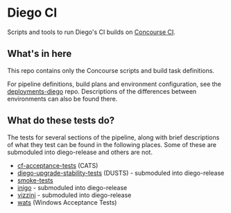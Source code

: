 # Diego CI

Scripts and tools to run Diego's CI builds on [Concourse CI](http://concourse.ci).

## What's in here
This repo contains only the Concourse scripts and build task definitions.

For pipeline definitions, build plans and environment configuration, see the [deployments-diego](https://github.com/cloudfoundry/deployments-diego) repo. Descriptions of the differences between environments can also be found there.

## What do these tests do?
The tests for several sections of the pipeline, along with brief descriptions of what they test can be found in the following places. Some of these are submoduled into diego-release and others are not. 

- [cf-acceptance-tests](https://github.com/cloudfoundry/cf-acceptance-tests) (CATS)
- [diego-upgrade-stability-tests](https://github.com/cloudfoundry/diego-upgrade-stability-tests) (DUSTS) - submoduled into diego-release
- [smoke-tests](https://github.com/cloudfoundry/cf-smoke-tests)
- [inigo](https://github.com/cloudfoundry/inigo) - submoduled into diego-release
- [vizzini](https://github.com/cloudfoundry/vizzini) - submoduled into diego-release
- [wats](https://github.com/cloudfoundry/wats) (Windows Acceptance Tests)

